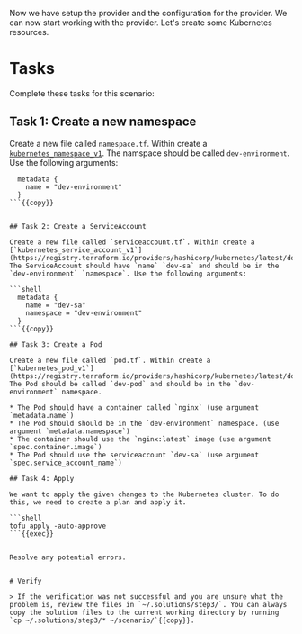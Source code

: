 Now we have setup the provider and the configuration for the provider. We can now start working with the provider. Let's create some Kubernetes resources.

# Tasks

Complete these tasks for this scenario:

## Task 1: Create a new namespace

Create a new file called `namespace.tf`. Within create a [`kubernetes_namespace_v1`](https://registry.terraform.io/providers/hashicorp/kubernetes/latest/docs/resources/namespace_v1). The namspace should be called `dev-environment`. Use the following arguments:

```shell
  metadata {
    name = "dev-environment"
  }
```{{copy}}


## Task 2: Create a ServiceAccount

Create a new file called `serviceaccount.tf`. Within create a [`kubernetes_service_account_v1`](https://registry.terraform.io/providers/hashicorp/kubernetes/latest/docs/resources/service_account_v1). The ServiceAccount should have `name` `dev-sa` and should be in the `dev-environment` `namespace`. Use the following arguments:

```shell
  metadata {
    name = "dev-sa"
    namespace = "dev-environment"
  }
```{{copy}}

## Task 3: Create a Pod

Create a new file called `pod.tf`. Within create a [`kubernetes_pod_v1`](https://registry.terraform.io/providers/hashicorp/kubernetes/latest/docs/resources/pod_v1). The Pod should be called `dev-pod` and should be in the `dev-environment` namespace. 

* The Pod should have a container called `nginx` (use argument `metadata.name`)
* The Pod should should be in the `dev-environment` namespace. (use argument `metadata.namespace`)
* The container should use the `nginx:latest` image (use argument `spec.container.image`)
* The Pod should use the serviceaccount `dev-sa` (use argument `spec.service_account_name`)

## Task 4: Apply

We want to apply the given changes to the Kubernetes cluster. To do this, we need to create a plan and apply it.

```shell
tofu apply -auto-approve
```{{exec}}


Resolve any potential errors.


# Verify

> If the verification was not successful and you are unsure what the problem is, review the files in `~/.solutions/step3/`. You can always copy the solution files to the current working directory by running `cp ~/.solutions/step3/* ~/scenario/`{{copy}}.